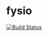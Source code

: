 # fysio

[![Build Status](https://travis-ci.org/kummitus/fysio.png)](https://travis-ci.org/kummitus/fysio)
